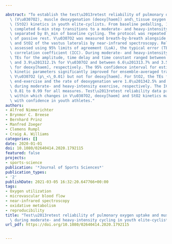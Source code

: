 ---
abstract: "To establish the test\u2013retest reliability of pulmonary oxygen uptake\
  \ (V\u0307O2), muscle deoxygenation (deoxy[haem]) and\_tissue oxygen saturation\
  \ (StO2) kinetics in youth elite-cyclists. From baseline pedalling, 15 youth cyclists\
  \ completed 6-min step transitions to a moderate- and heavy-intensity work rate\
  \ separated by 8\_min of baseline cycling. The protocol was repeated after 1\_h\
  \ of passive rest. V\u0307O2 was measured breath-by-breath alongside deoxy[haem]\
  \ and StO2 of the vastus lateralis by near-infrared spectroscopy. Reliability was\
  \ assessed using 95% limits of agreement (LoA), the typical error (TE) and the intraclass\
  \ correlation coefficient (ICC). During moderate- and heavy-intensity step cycling,\
  \ TEs for the amplitude, time delay and time constant ranged between 3.5\u201321.9%\
  \ and 3.9\u201312.1% for V\u0307O2 and between 6.6\u201313.7% and 3.5\u201310.4%\
  \ for deoxy[haem], respectively. The 95% confidence interval for estimating the\
  \ kinetic parameters significantly improved for ensemble-averaged transitions of\
  \ V\u0307O2 (p\_<\_0.01) but not for deoxy[haem]. For StO2, the TEs for the baseline,\
  \ end-exercise and the rate of deoxygenation were 1.0\u201342.5% and 1.1\u20135.5%\
  \ during moderate- and heavy-intensity exercise, respectively. The ICC ranged from\
  \ 0.81 to 0.99 for all measures. Test\u2013retest reliability data provide limits\
  \ within which changes in V\u0307O2, deoxy[haem] and StO2 kinetics may be interpreted\
  \ with confidence in youth athletes."
authors:
- Alfred Nimmerichter
- Brynmor C. Breese
- Bernhard Prinz
- Manfred Zoeger
- Clemens Rumpl
- Craig A. Williams
categories: []
date: 2020-01-01
doi: 10.1080/02640414.2020.1792115
featured: false
projects:
- sports-science
publication: '*Journal of Sports Sciences*'
publication_types:
- '2'
publishDate: 2021-03-05 16:32:20.647766+00:00
tags:
- Oxygen utilization
- microvascular blood flow
- near-infrared spectroscopy
- oxidative metabolism
- reproducibility
title: "Test\u2013retest reliability of pulmonary oxygen uptake and muscle deoxygenation\
  \ during moderate- and heavy-intensity cycling in youth elite-cyclists"
url_pdf: https://doi.org/10.1080/02640414.2020.1792115

---
